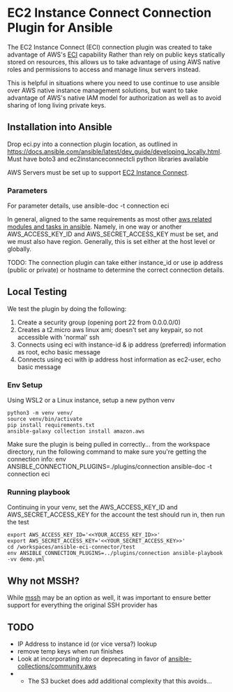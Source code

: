 # EC2 Instance Connect Connection Plugin for Ansible
The EC2 Instance Connect (ECI) connection plugin was created to take advantage of AWS's <a href="https://docs.aws.amazon.com/AWSEC2/latest/UserGuide/ec2-instance-connect-methods.html">ECI</a> capability Rather than rely on public keys statically stored on resources, this allows us to take advantage of using AWS native roles and permissions to access and manage linux servers instead. 

This is helpful in situations where you need to use continue to use ansible over AWS native instance management solutions, but want to take advantage of AWS's native IAM model for authorization as well as to avoid sharing of long living private keys.

## Installation into Ansible
Drop eci.py into a connection plugin location, as outlined in https://docs.ansible.com/ansible/latest/dev_guide/developing_locally.html. Must have boto3 and ec2instanceconnectcli python libraries available

AWS Servers must be set up to support <a href="https://docs.aws.amazon.com/AWSEC2/latest/UserGuide/ec2-instance-connect-set-up.html">EC2 Instance Connect</a>. 

### Parameters
For parameter details, use ansible-doc -t connection eci

In general, aligned to the same requirements as most other <a href="https://docs.ansible.com/ansible/latest/modules/ec2_module.html">aws related modules and tasks in ansible</a>. Namely, in one way or another AWS_ACCESS_KEY_ID and AWS_SECRET_ACCESS_KEY must be set, and we must also have region. Generally, this is set either at the host level or globally.

TODO: 
The connection plugin can take either instance_id or use ip address (public or private) or hostname to determine the correct connection details. 

## Local Testing
We test the plugin by doing the following:
1. Create a security group (opening port 22 from 0.0.0.0/0)
2. Creates a t2.micro aws linux ami; doesn't set any keypair, so not accessible with 'normal' ssh
3. Connects using eci with instance-id & ip address (preferred) information as root, echo basic message
4. Connects using eci with ip address host information as ec2-user, echo basic message


### Env Setup
Using WSL2 or a Linux instance, setup a new python venv
```
python3 -m venv venv/
source venv/bin/activate
pip install requirements.txt
ansible-galaxy collection install amazon.aws
```

Make sure the plugin is being pulled in correctly... from the workspace directory, run the following command to make sure you're getting the connection info:
env ANSIBLE_CONNECTION_PLUGINS=./plugins/connection ansible-doc -t connection eci

### Running playbook
Continuing in your venv, set the AWS_ACCESS_KEY_ID and AWS_SECRET_ACCESS_KEY for the account the test should run in, then run the test
```
export AWS_ACCESS_KEY_ID='<<YOUR_ACCESS_KEY_ID>>'
export AWS_SECRET_ACCESS_KEY='<<YOUR_SECRET_ACCESS_KEY>>'
cd /workspaces/ansible-eci-connector/test
env ANSIBLE_CONNECTION_PLUGINS=../plugins/connection ansible-playbook -vv demo.yml
```

## Why not MSSH? 
While <a href="https://github.com/mingbowan/mssh/blob/master/mssh.py">mssh</a> may be an option as well, it was important to ensure better support for everything the original SSH provider has

## TODO
- IP Address to instance id (or vice versa?) lookup
- remove temp keys when run finishes
- Look at incorporating into or deprecating in favor of [ansible-collections/community.aws](https://github.com/ansible-collections/community.aws)
- - The S3 bucket does add additional complexity that this avoids...